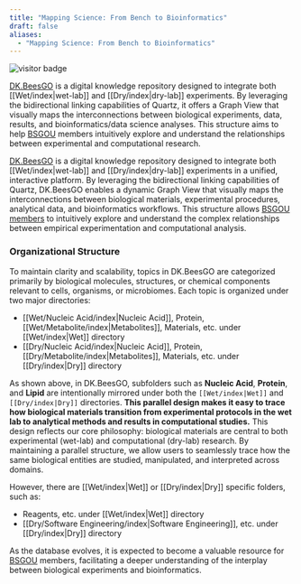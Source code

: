 ```yaml
---
title: "Mapping Science: From Bench to Bioinformatics"
draft: false
aliases:
  - "Mapping Science: From Bench to Bioinformatics"
---
```


<img src="https://visitor-badge.laobi.icu/badge?page_id=https://www.bs-gou.com/DK.BeesGO/index.html" alt="visitor badge"/>

[DK.BeesGO](https://www.bs-gou.com/DK.BeesGO/) is a digital knowledge repository designed to integrate both [[Wet/index|wet-lab]] and [[Dry/index|dry-lab]] experiments. By leveraging the bidirectional linking capabilities of Quartz, it offers a Graph View that visually maps the interconnections between biological experiments, data, results, and bioinformatics/data science analyses. This structure aims to help [BSGOU](https://www.bs-gou.com/) members intuitively explore and understand the relationships between experimental and computational research.

[DK.BeesGO](https://www.bs-gou.com/DK.BeesGO/) is a digital knowledge repository designed to integrate both [[Wet/index|wet-lab]] and [[Dry/index|dry-lab]] experiments in a unified, interactive platform. By leveraging the bidirectional linking capabilities of Quartz, DK.BeesGO enables a dynamic Graph View that visually maps the interconnections between biological materials, experimental procedures, analytical data, and bioinformatics workflows. This structure allows [BSGOU](https://www.bs-gou.com/) [members](https://www.bs-gou.com/members.html) to intuitively explore and understand the complex relationships between empirical experimentation and computational analysis.

### Organizational Structure

To maintain clarity and scalability, topics in DK.BeesGO are categorized primarily by biological molecules, structures, or chemical components relevant to cells, organisms, or microbiomes. Each topic is organized under two major directories:
 - [[Wet/Nucleic Acid/index|Nucleic Acid]], Protein, [[Wet/Metabolite/index|Metabolites]], Materials, etc. under [[Wet/index|Wet]] directory
 - [[Dry/Nucleic Acid/index|Nucleic Acid]], Protein, [[Dry/Metabolite/index|Metabolites]], Materials, etc. under [[Dry/index|Dry]] directory

As shown above, in DK.BeesGO, subfolders such as **Nucleic Acid**, **Protein**, and **Lipid** are intentionally mirrored under both the `[[Wet/index|Wet]]` and `[[Dry/index|Dry]]` directories. **This parallel design makes it easy to trace how biological materials transition from experimental protocols in the wet lab to analytical methods and results in computational studies.** This design reflects our core philosophy: biological materials are central to both experimental (wet-lab) and computational (dry-lab) research. By maintaining a parallel structure, we allow users to seamlessly trace how the same biological entities are studied, manipulated, and interpreted across domains.

However, there are [[Wet/index|Wet]] or [[Dry/index|Dry]] specific folders, such as:
 - Reagents, etc. under [[Wet/index|Wet]] directory
 - [[Dry/Software Engineering/index|Software Engineering]], etc. under [[Dry/index|Dry]] directory

As the database evolves, it is expected to become a valuable resource for [BSGOU](https://www.bs-gou.com/) members, facilitating a deeper understanding of the interplay between biological experiments and bioinformatics.
